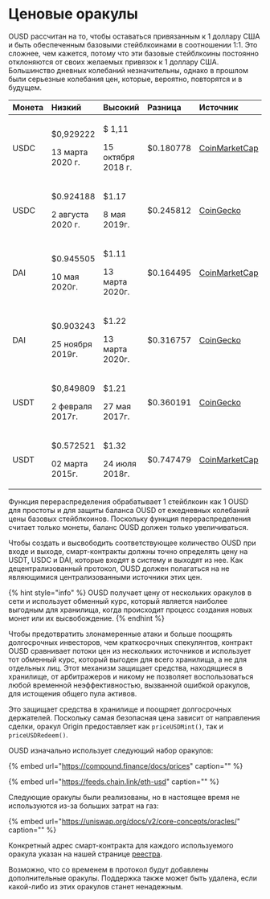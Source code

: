 # Ценовые оракулы

OUSD рассчитан на то, чтобы оставаться привязанным к 1 доллару США и быть обеспеченным базовыми стейблкоинами в соотношении 1:1. Это сложнее, чем кажется, потому что эти базовые стейблкоины постоянно отклоняются от своих желаемых привязок к 1 доллару США. Большинство дневных колебаний незначительны, однако в прошлом были серьезные колебания цен, которые, вероятно, повторятся и в будущем.

<table>
  <thead>
    <tr>
      <th style="text-align:left">Монета</th>
      <th style="text-align:left"><b>Низкий</b>
      </th>
      <th style="text-align:left"><b>Высокий</b>
      </th>
      <th style="text-align:left"><b>Разница</b>
      </th>
      <th style="text-align:left"><b>Источник</b>
      </th>
    </tr>
  </thead>
  <tbody>
    <tr>
      <td style="text-align:left">USDC</td>
      <td style="text-align:left">
        <p>$0,929222</p>
        <p>13 марта 2020 г.</p>
      </td>
      <td style="text-align:left">
        <p>$ 1,11</p>
        <p>15 октября 2018 г.</p>
      </td>
      <td style="text-align:left">$0.180778</td>
      <td style="text-align:left"><a href="https://coinmarketcap.com/currencies/usd-coin/">CoinMarketCap</a>
      </td>
    </tr>
    <tr>
      <td style="text-align:left">USDC</td>
      <td style="text-align:left">
        <p>$0.924188</p>
        <p>2 августа 2020 г.</p>
      </td>
      <td style="text-align:left">
        <p>$1.17</p>
        <p>8 мая 2019г.</p>
      </td>
      <td style="text-align:left">$0.245812</td>
      <td style="text-align:left"><a href="https://www.coingecko.com/en/coins/usd-coin">CoinGecko</a>
      </td>
    </tr>
    <tr>
      <td style="text-align:left">DAI</td>
      <td style="text-align:left">
        <p>$0.945505</p>
        <p>10 мая 2020г.</p>
      </td>
      <td style="text-align:left">
        <p>$1.11</p>
        <p>13 марта 2020г.</p>
      </td>
      <td style="text-align:left">$0.164495</td>
      <td style="text-align:left"><a href="https://coinmarketcap.com/currencies/multi-collateral-dai/">CoinMarketCap</a>
      </td>
    </tr>
    <tr>
      <td style="text-align:left">DAI</td>
      <td style="text-align:left">
        <p>$0.903243</p>
        <p>25 ноября 2019г.</p>
      </td>
      <td style="text-align:left">
        <p>$1.22</p>
        <p>13 марта 2020г.</p>
      </td>
      <td style="text-align:left">$0.316757</td>
      <td style="text-align:left"><a href="https://www.coingecko.com/en/coins/dai">CoinGecko</a>
      </td>
    </tr>
    <tr>
      <td style="text-align:left">USDT</td>
      <td style="text-align:left">
        <p>$0,849809</p>
        <p>2 февраля 2017г.</p>
      </td>
      <td style="text-align:left">
        <p>$1.21</p>
        <p>27 мая 2017г.</p>
      </td>
      <td style="text-align:left">$0.360191</td>
      <td style="text-align:left"><a href="https://www.coingecko.com/en/coins/tether">CoinGecko</a>
      </td>
    </tr>
    <tr>
      <td style="text-align:left">USDT</td>
      <td style="text-align:left">
        <p>$0.572521</p>
        <p>02 марта 2015г.</p>
      </td>
      <td style="text-align:left">
        <p>$1.32</p>
        <p>24 июля 2018г.</p>
      </td>
      <td style="text-align:left">$0.747479</td>
      <td style="text-align:left"><a href="https://coinmarketcap.com/currencies/tether/">CoinMarketCap</a>
      </td>
    </tr>
  </tbody>
</table>

Функция перераспределения обрабатывает 1 стейблкоин как 1 OUSD для простоты и для защиты баланса OUSD от ежедневных колебаний цены базовых стейблкоинов. Поскольку функция перераспределения считает только монеты, баланс OUSD должен только увеличиваться.

Чтобы создать и высвободить соответствующее количество OUSD при входе и выходе, смарт-контракты должны точно определять цену на USDT, USDC и DAI, которые входят в систему и выходят из нее. Как децентрализованный протокол, OUSD должен полагаться на не являющимися централизованными источники этих цен.

{% hint style="info" %}
OUSD получает цену от нескольких оракулов в сети и использует обменный курс, который является наиболее выгодным для хранилища, когда происходит процесс создания новых монет или их высвобождение.
{% endhint %}

Чтобы предотвратить злонамеренные атаки и больше поощрять долгосрочных инвесторов, чем краткосрочных спекулянтов, контракт OUSD сравнивает потоки цен из нескольких источников и использует тот обменный курс, который выгоден для всего хранилища, а не для отдельных лиц. Этот механизм защищает средства, находящиеся в хранилище, от арбитражеров и никому не позволяет воспользоваться любой временной неэффективностью, вызванной ошибкой оракулов, для истощения общего пула активов.

Это защищает средства в хранилище и поощряет долгосрочных держателей. Поскольку самая безопасная цена зависит от направления сделки, оракул Origin предоставляет как `priceUSDMint()`, так и `priceUSDRedeem()`.

OUSD изначально использует следующий набор оракулов:

{% embed url="https://compound.finance/docs/prices" caption="" %}

{% embed url="https://feeds.chain.link/eth-usd" caption="" %}

Следующие оракулы были реализованы, но в настоящее время не используются из-за больших затрат на газ:

{% embed url="https://uniswap.org/docs/v2/core-concepts/oracles/" caption="" %}

Конкретный адрес смарт-контракта для каждого используемого оракула указан на нашей странице [реестра](../../smart-contracts/registry.md).

Возможно, что со временем в протокол будут добавлены дополнительные оракулы. Поддержка также может быть удалена, если какой-либо из этих оракулов станет ненадежным.

